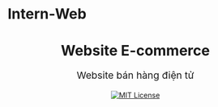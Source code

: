 # Intern-Web
<h1 align="center">
  Website E-commerce
</h1>
<p align="center" style="font-size: 1.2rem;">Website bán hàng điện tử</p>
<p align="center">
  <a href="https://opensource.org/licenses/MIT"><img src="https://img.shields.io/badge/License-MIT-yellow.svg" alt="MIT License" /></a>
 
</p>
